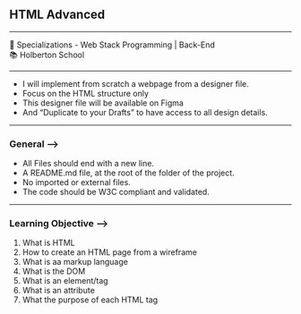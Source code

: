 <h2>HTML Advanced</h2>
<hr>
<div>
  <span>&#128188;</span> Specializations - Web Stack Programming | Back-End<br>
  <span>&#128218;</span> Holberton School
</div>
<hr>
<ul>
  <li>I will implement from scratch a webpage from a designer file.</li>
  <li>Focus on the HTML structure only</li>
  <li>This designer file will be available on Figma</li>
  <li>And “Duplicate to your Drafts” to have access to all design details.
</li>
</ul>
<hr>

<h3>General &#10230;</h3>
<ul>
  <li>All Files should end with a new line.</li>
  <li>A README.md file, at the root of the folder of the project.</li>
  <li>No imported or external files.</li>
  <li>The code should be W3C compliant and validated.</li>
</ul>
<hr>
<h3>Learning Objective &#10230;</h3>
<ol>
  <li>What is HTML</li>
  <li>How to create an HTML page from a wireframe</li>
  <li>What is aa markup language</li>
  <li>What is the DOM</li>
  <li>What is an element/tag</li>
  <li>What is an attribute</li>
  <li>What the purpose of each HTML tag</li>
</ol>
